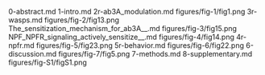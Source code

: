 0-abstract.md
1-intro.md
2r-ab3A_modulation.md
figures/fig-1/fig1.png
3r-wasps.md
figures/fig-2/fig13.png
The_sensitization_mechanism_for_ab3A__.md
figures/fig-3/fig15.png
NPF_NPFR_signaling_actively_sensitize__.md
figures/fig-4/fig14.png
4r-npfr.md
figures/fig-5/fig23.png
5r-behavior.md
figures/fig-6/fig22.png
6-discussion.md
figures/fig-7/fig5.png
7-methods.md
8-supplementary.md
figures/fig-S1/figS1.png